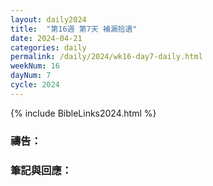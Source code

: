 ```yaml
---
layout: daily2024
title:  "第16週 第7天 補漏拾遺"
date: 2024-04-21
categories: daily
permalink: /daily/2024/wk16-day7-daily.html
weekNum: 16
dayNum: 7
cycle: 2024
---
```


{% include BibleLinks2024.html %}

### 禱告：

### 筆記與回應：
